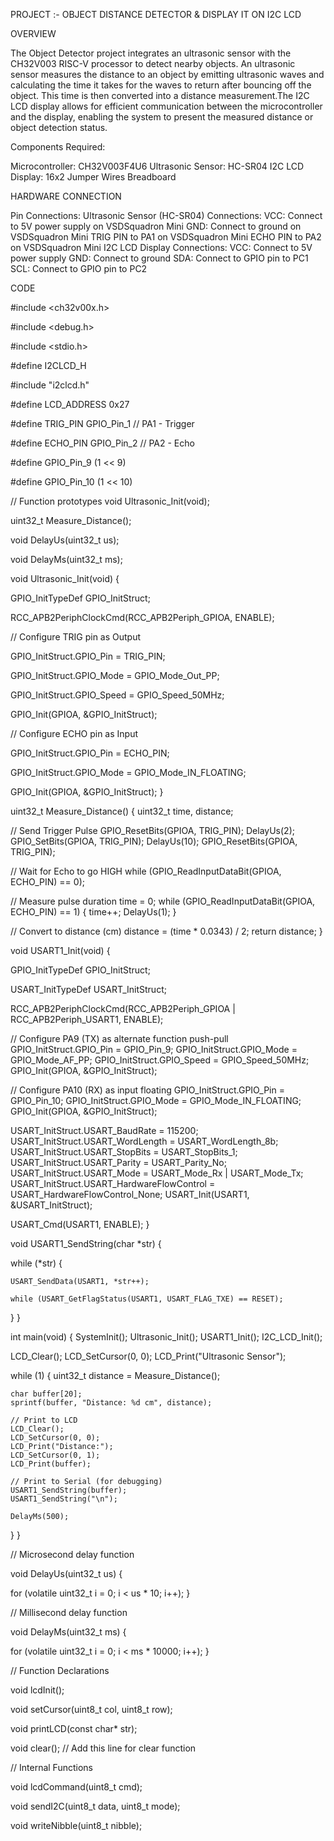PROJECT :- OBJECT DISTANCE DETECTOR & DISPLAY IT ON I2C LCD

OVERVIEW

The Object Detector project integrates an ultrasonic sensor with the CH32V003 RISC-V processor to detect nearby objects. An ultrasonic sensor measures the distance to an object by emitting ultrasonic waves and calculating the time it takes for the waves to return after bouncing off the object. This time is then converted into a distance measurement.The I2C LCD display allows for efficient communication between the microcontroller and the display, enabling the system to present the measured distance or object detection status.

Components Required:

Microcontroller: CH32V003F4U6
Ultrasonic Sensor: HC-SR04
I2C LCD Display: 16x2
Jumper Wires
Breadboard

HARDWARE CONNECTION

Pin Connections:
Ultrasonic Sensor (HC-SR04) Connections:
VCC: Connect to 5V power supply on VSDSquadron Mini
GND: Connect to ground on VSDSquadron Mini
TRIG PIN to PA1 on VSDSquadron Mini
ECHO PIN to PA2 on VSDSquadron Mini
I2C LCD Display Connections:
VCC: Connect to 5V power supply
GND: Connect to ground
SDA: Connect to GPIO pin to PC1
SCL: Connect to GPIO pin to PC2

CODE

#include <ch32v00x.h>

#include <debug.h>

#include <stdio.h>

#define I2CLCD_H

#include "i2clcd.h"

#define LCD_ADDRESS 0x27

#define TRIG_PIN GPIO_Pin_1 // PA1 - Trigger

#define ECHO_PIN GPIO_Pin_2 // PA2 - Echo

#define GPIO_Pin_9 (1 << 9)

#define GPIO_Pin_10 (1 << 10)

// Function prototypes void Ultrasonic_Init(void);

uint32_t Measure_Distance();

void DelayUs(uint32_t us);

void DelayMs(uint32_t ms);

void Ultrasonic_Init(void) {

GPIO_InitTypeDef GPIO_InitStruct;

RCC_APB2PeriphClockCmd(RCC_APB2Periph_GPIOA, ENABLE);

// Configure TRIG pin as Output

GPIO_InitStruct.GPIO_Pin = TRIG_PIN;

GPIO_InitStruct.GPIO_Mode = GPIO_Mode_Out_PP;

GPIO_InitStruct.GPIO_Speed = GPIO_Speed_50MHz;

GPIO_Init(GPIOA, &GPIO_InitStruct);

// Configure ECHO pin as Input

GPIO_InitStruct.GPIO_Pin = ECHO_PIN;

GPIO_InitStruct.GPIO_Mode = GPIO_Mode_IN_FLOATING;

GPIO_Init(GPIOA, &GPIO_InitStruct);
}

uint32_t Measure_Distance() { uint32_t time, distance;

// Send Trigger Pulse
GPIO_ResetBits(GPIOA, TRIG_PIN);
DelayUs(2);
GPIO_SetBits(GPIOA, TRIG_PIN);
DelayUs(10);
GPIO_ResetBits(GPIOA, TRIG_PIN);

// Wait for Echo to go HIGH
while (GPIO_ReadInputDataBit(GPIOA, ECHO_PIN) == 0);

// Measure pulse duration
time = 0;
while (GPIO_ReadInputDataBit(GPIOA, ECHO_PIN) == 1) {
    time++;
    DelayUs(1);
}

// Convert to distance (cm)
distance = (time * 0.0343) / 2;
return distance;
}

void USART1_Init(void) {

GPIO_InitTypeDef GPIO_InitStruct;

USART_InitTypeDef USART_InitStruct;

RCC_APB2PeriphClockCmd(RCC_APB2Periph_GPIOA | RCC_APB2Periph_USART1, ENABLE);

// Configure PA9 (TX) as alternate function push-pull
GPIO_InitStruct.GPIO_Pin = GPIO_Pin_9;
GPIO_InitStruct.GPIO_Mode = GPIO_Mode_AF_PP;
GPIO_InitStruct.GPIO_Speed = GPIO_Speed_50MHz;
GPIO_Init(GPIOA, &GPIO_InitStruct);

// Configure PA10 (RX) as input floating
GPIO_InitStruct.GPIO_Pin = GPIO_Pin_10;
GPIO_InitStruct.GPIO_Mode = GPIO_Mode_IN_FLOATING;
GPIO_Init(GPIOA, &GPIO_InitStruct);

USART_InitStruct.USART_BaudRate = 115200;
USART_InitStruct.USART_WordLength = USART_WordLength_8b;
USART_InitStruct.USART_StopBits = USART_StopBits_1;
USART_InitStruct.USART_Parity = USART_Parity_No;
USART_InitStruct.USART_Mode = USART_Mode_Rx | USART_Mode_Tx;
USART_InitStruct.USART_HardwareFlowControl = USART_HardwareFlowControl_None;
USART_Init(USART1, &USART_InitStruct);

USART_Cmd(USART1, ENABLE);
}

void USART1_SendString(char *str) {

while (*str) {

    USART_SendData(USART1, *str++);
    
    while (USART_GetFlagStatus(USART1, USART_FLAG_TXE) == RESET);
}
}

int main(void) { SystemInit(); Ultrasonic_Init(); USART1_Init(); I2C_LCD_Init();

LCD_Clear();
LCD_SetCursor(0, 0);
LCD_Print("Ultrasonic Sensor");

while (1) {
    uint32_t distance = Measure_Distance();
    
    char buffer[20];
    sprintf(buffer, "Distance: %d cm", distance);

    // Print to LCD
    LCD_Clear();
    LCD_SetCursor(0, 0);
    LCD_Print("Distance:");
    LCD_SetCursor(0, 1);
    LCD_Print(buffer);

    // Print to Serial (for debugging)
    USART1_SendString(buffer);
    USART1_SendString("\n");

    DelayMs(500);
}
}

// Microsecond delay function

void DelayUs(uint32_t us) {

for (volatile uint32_t i = 0; i < us * 10; i++);
}

// Millisecond delay function

void DelayMs(uint32_t ms) {

for (volatile uint32_t i = 0; i < ms * 10000; i++);
}

// Function Declarations

void lcdInit();

void setCursor(uint8_t col, uint8_t row);

void printLCD(const char* str);

void clear(); // Add this line for clear function

// Internal Functions

void lcdCommand(uint8_t cmd);

void sendI2C(uint8_t data, uint8_t mode);

void writeNibble(uint8_t nibble);
